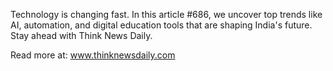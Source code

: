 Technology is changing fast. In this article #686, we uncover top trends like AI, automation, and digital education tools that are shaping India's future. Stay ahead with Think News Daily.

Read more at: www.thinknewsdaily.com